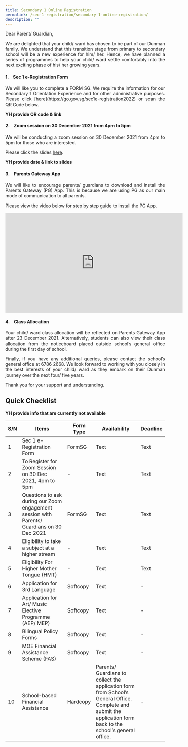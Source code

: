 ```yaml
---
title: Secondary 1 Online Registration
permalink: /sec-1-registration/secondary-1-online-registration/
description: ""
---
```

Dear Parent/ Guardian,

<p style="text-align: justify;">We are delighted that your child/ ward has chosen to be part of our Dunman family. We understand that this transition stage from primary to secondary school will be a new experience for him/ her. Hence, we have planned a series of programmes to help your child/ ward settle comfortably into the next exciting phase of his/ her growing years.</p>

#### 1.    Sec 1 e-Registration Form
<p style="text-align: justify;">We will like you to complete a FORM SG. We require the information for our Secondary 1 Orientation Experience and for other administrative purposes. Please click [here](https://go.gov.sg/sec1e-registration2022) or scan the QR Code below.</p>

**YH provide QR code & link**


#### 2.    Zoom session on 30 December 2021 from 4pm to 5pm

<p style="text-align: justify;">We will be conducting a zoom session on 30 December 2021 from 4pm to 5pm for those who are interested.</p>

Please click the slides [here](https://dunmansec-moe-edu-sg-admin.cwp.sg/qql/slot/u194/2019/Administration/Sec%201%20Reg%20Ex/Slides%20for%20Sec%201%20Zoom%20Engagement%2030%20Dec_final_30%20Dec.pdf).

**YH provide date & link to slides**

#### 3.    Parents Gateway App

<p style="text-align: justify;">We will like to encourage parents/ guardians to download and install the Parents Gateway (PG) App. This is because we are using PG as our main mode of communication to all parents.</p>

<p style="text-align: justify;">Please view the video below for step by step guide to install the PG App.</p>

<iframe width="560" height="315" src="https://www.youtube.com/embed/tW9jwyuovOo" title="YouTube video player" frameborder="0" allow="accelerometer; autoplay; clipboard-write; encrypted-media; gyroscope; picture-in-picture" allowfullscreen></iframe>

#### 4.    Class Allocation

<p style="text-align: justify;">Your child/ ward class allocation will be reflected on Parents Gateway App after 23 December 2021. Alternatively, students can also view their class allocation from the noticeboard placed outside school’s general office during the first day of school.</p>

<p style="text-align: justify;">Finally, if you have any additional queries, please contact the school’s general office at 6786 2668. We look forward to working with you closely in the best interests of your child/ ward as they embark on their Dunman journey over the next four/ five years.</p>

Thank you for your support and understanding.

## Quick Checklist

**YH provide info that are currently not available**

| S/N | Items | Form Type | Availability | Deadline |
| -------- | -------- | -------- | -------- | -------- |
| 1   | Sec 1 e-Registration Form     | FormSG     | Text     | Text     |
| 2   | To Register for Zoom Session on 30 Dec 2021, 4pm to 5pm     | -     | Text     | Text     |
| 3   | Questions to ask during our Zoom engagement session with Parents/ Guardians on 30 Dec 2021     | FormSG     | Text     | Text     |
| 4   | Eligibility to take a subject at a higher stream     | -     | Text     | Text     |
| 5   | Eligibility For Higher Mother Tongue (HMT)     | -     | Text     | Text     |
| 6   | Application for 3rd Language     | Softcopy     | Text     | -     |
| 7   | Application for Art/ Music Elective Programme (AEP/ MEP)     | Softcopy     | Text     | -     |
| 8   | Bilingual Policy Forms     | Softcopy     | Text     | -     |
| 9   | MOE Financial Assistance Scheme (FAS)     | Softcopy     | Text     | -     |
| 10   | School-based Financial Assistance     | Hardcopy     | Parents/ Guardians to collect the application form from School’s General Office. Complete and submit the application form back to the school’s general office.     | -     |